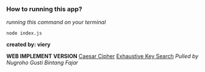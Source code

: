 ### How to running this app?
_running this command on your terminal_
``` 
node index.js
```

**created by: viery**

**WEB IMPLEMENT VERSION**
[Caesar Cipher](https://interhost.one/caesar-cipher)
[Exhaustive Key Search](https://interhost.one/exhaustive-key-search)
*Pulled by Nugroho Gusti Bintang Fajar*